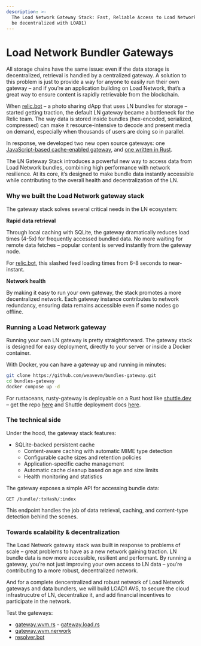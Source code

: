 ```yaml
---
description: >-
  The Load Network Gateway Stack: Fast, Reliable Access to Load Network Data (to
  be decentralized with LOAD1)
---
```


# Load Network Bundler Gateways

All storage chains have the same issue: even if the data storage is decentralized, retrieval is handled by a centralized gateway. A solution to this problem is just to provide a way for anyone to easily run their own gateway – and if you’re an application building on Load Network, that’s a great way to ensure content is rapidly retrievable from the blockchain.

When [relic.bot](https://relic.bot) – a photo sharing dApp that uses LN bundles for storage – started getting traction, the default LN gateway became a bottleneck for the Relic team. The way data is stored inside bundles (hex-encoded, serialized, compressed) can make it resource-intensive to decode and present media on demand, especially when thousands of users are doing so in parallel.

In response, we developed two new open source gateways: one [JavaScript-based cache-enabled gateway](https://github.com/weaveVM/resolver.bot), and [one written in Rust](https://github.com/weaveVM/rusty-gateway/tree/main).

The LN Gateway Stack introduces a powerful new way to access data from Load Network bundles, combining high performance with network resilience. At its core, it’s designed to make bundle data instantly accessible while contributing to the overall health and decentralization of the LN.

### **Why we built the Load Network gateway stack**

The gateway stack solves several critical needs in the LN ecosystem:

**Rapid data retrieval**

Through local caching with SQLite, the gateway dramatically reduces load times (4-5x) for frequently accessed bundled data. No more waiting for remote data fetches – popular content is served instantly from the gateway node.

For [relic.bot](http://relic.bot/), this slashed feed loading times from 6-8 seconds to near-instant.

**Network health**

By making it easy to run your own gateway, the stack promotes a more decentralized network. Each gateway instance contributes to network redundancy, ensuring data remains accessible even if some nodes go offline.

### **Running a Load Network gateway**

Running your own LN gateway is pretty straightforward. The gateway stack is designed for easy deployment, directly to your server or inside a Docker container.

With Docker, you can have a gateway up and running in minutes:

```bash
git clone https://github.com/weavevm/bundles-gateway.git  
cd bundles-gateway  
docker compose up -d
```

For rustaceans, rusty-gateway is deployable on a Rust host like [shuttle.dev](http://shuttle.dev/) – get the repo [here](https://github.com/WeaveVM/rusty-gateway) and Shuttle deployment docs [here](https://docs.shuttle.dev/introduction/docs).

### **The technical side**

Under the hood, the gateway stack features:

* SQLite-backed persistent cache
  * Content-aware caching with automatic MIME type detection
  * Configurable cache sizes and retention policies
  * Application-specific cache management
  * Automatic cache cleanup based on age and size limits
  * Health monitoring and statistics

The gateway exposes a simple API for accessing bundle data:

`GET /bundle/:txHash/:index`

This endpoint handles the job of data retrieval, caching, and content-type detection behind the scenes.

### **Towards scalability & decentralization**

The Load Network gateway stack was built in response to problems of scale – great problems to have as a new network gaining traction. LN bundle data is now more accessible, resilient and performant. By running a gateway, you’re not just improving your own access to LN data – you’re contributing to a more robust, decentralized network.

And for a complete dencentralized and robust network of Load Network gateways and data bundlers, we will build LOAD1 AVS, to secure the cloud infrastrucutre of LN, decentralize it, and add financial incentives to participate in the network.

Test the gateways:

* [gateway.wvm.rs](http://gateway.wvm.rs/) - [gateway.load.rs](https://gateway.load.rs)
* [gateway.wvm.nerwork](https://gateway.wvm.nerwork)
* [resolver.bot](http://resolver.bot/)
